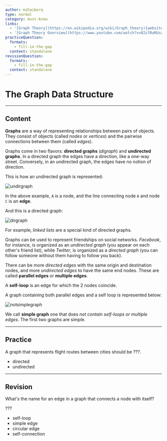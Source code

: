 ```yaml
---
author: mihaiberq
type: normal
category: must-know
links:
  - '[Graph Theory](https://en.wikipedia.org/wiki/Graph_theory){website}'
  - '[Graph Theory Overview](https://www.youtube.com/watch?v=82zlRaRUsaY){video}'
practiceQuestion:
  formats:
    - fill-in-the-gap
  context: standalone
revisionQuestion:
  formats:
    - fill-in-the-gap
  context: standalone
---
```


# The Graph Data Structure


---

## Content

**Graphs** are a way of representing relationships between pairs of objects. They consist of objects (called *nodes* or *vertices*) and the pairwise connections between them (called *edges*).

Graphs come in two flavors: **directed graphs** (*digraph*) and **undirected graphs**. In a directed graph the edges have a direction, like a one-way street. Conversely, in an undirected graph, the edges have no notion of direction.

This is how an undirected graph is represented:

![undirgraph](https://img.enkipro.com/15e87edfadeb3ae6822621f00aa010b3.png)

In the above example, `A` is a node, and the line connecting node `A` and node `C` is an **edge**.

And this is a directed graph:

![dirgraph](https://img.enkipro.com/da30ca77d85f3844be2b2fdcd47dd3e6.png)

For example, *linked lists* are a special kind of directed graphs.

Graphs can be used to represent friendships on social networks. *Facebook*, for instance, is organized as an *undirected graph* (you appear on each other's friend list), while *Twitter*, is organized as a *directed graph* (you can follow someone without them having to follow you back).

There can be more *directed edges* with the same origin and destination nodes, and more *undirected edges* to have the same end nodes. These are called **parallel edges** or **multiple edges**.

A **self-loop** is an edge for which the 2 nodes coincide.

A graph containing both parallel edges and a self loop is represented below:

![notsimplegraph](https://img.enkipro.com/3dd3887199ec5056505af8bcffa1c533.png)

We call **simple graph** one that does *not contain self-loops or multiple edges*. The first two graphs are simple.


---

## Practice

A graph that represents flight routes between cities should be ???.

- directed
- undirected


---

## Revision

What's the name for an edge in a graph that connects a node with itself?

???

- self-loop
- simple edge
- circular edge
- self-connection
